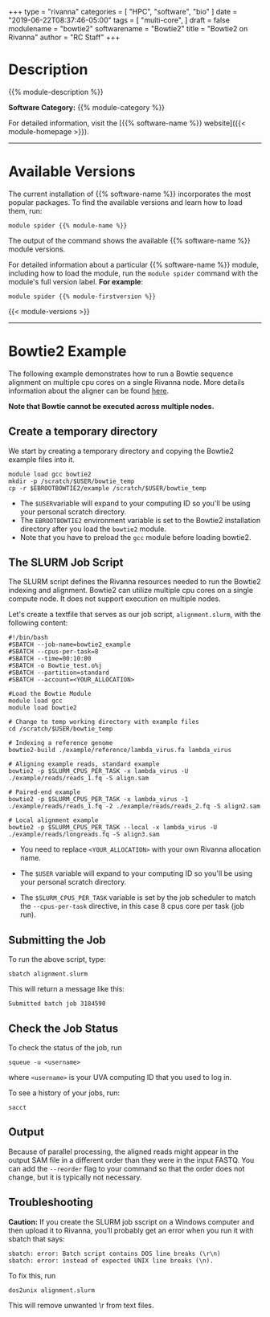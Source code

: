 +++
type = "rivanna"
categories = [
  "HPC",
  "software",
  "bio"
]
date = "2019-06-22T08:37:46-05:00"
tags = [
  "multi-core",
]
draft = false
modulename = "bowtie2"
softwarename = "Bowtie2"
title = "Bowtie2 on Rivanna"
author = "RC Staff"
+++

# Description
{{% module-description %}}


**Software Category:** {{% module-category %}}

For detailed information, visit the [{{% software-name %}} website]({{< module-homepage >}}).

- - -

# Available Versions
The current installation of {{% software-name %}} incorporates the most popular packages. To find the available versions and learn how to load them, run:

```
module spider {{% module-name %}}
```


The output of the command shows the available {{% software-name %}} module versions.

For detailed information about a particular {{% software-name %}} module, including how to load the module, run the `module spider` command with the module's full version label. __For example__:
```
module spider {{% module-firstversion %}}
```

{{< module-versions >}}

- - - 

# Bowtie2 Example

The following example demonstrates how to run a Bowtie sequence alignment on multiple cpu cores on a single Rivanna node. More details information about the aligner can be found [here](http://bowtie-bio.sourceforge.net/bowtie2/manual.shtml#the-bowtie2-aligner).

**Note that Bowtie cannot be executed across multiple nodes.** 

## Create a temporary directory

We start by creating a temporary directory and copying the Bowtie2 example files into it.  

```
module load gcc bowtie2
mkdir -p /scratch/$USER/bowtie_temp
cp -r $EBROOTBOWTIE2/example /scratch/$USER/bowtie_temp
```

* The `$USER`variable will expand to your computing ID so you'll be using your personal scratch directory.  
* The `EBROOTBOWTIE2` environment variable is set to the Bowtie2 installation directory after you load the `bowtie2` module.  
* Note that you have to preload the `gcc` module before loading bowtie2.

## The SLURM Job Script

The SLURM script defines the Rivanna resources needed to run the Bowtie2 indexing and alignment. Bowtie2 can utilize multiple cpu cores on a single compute node. It does not support execution on multiple nodes.  

Let's create a textfile that serves as our job script, `alignment.slurm`, with the following content:

```
#!/bin/bash
#SBATCH --job-name=bowtie2_example
#SBATCH --cpus-per-task=8
#SBATCH --time=00:10:00
#SBATCH -o Bowtie_test.o%j
#SBATCH --partition=standard
#SBATCH --account=<YOUR_ALLOCATION>

#Load the Bowtie Module
module load gcc
module load bowtie2

# Change to temp working directory with example files
cd /scratch/$USER/bowtie_temp

# Indexing a reference genome
bowtie2-build ./example/reference/lambda_virus.fa lambda_virus

# Aligning example reads, standard example
bowtie2 -p $SLURM_CPUS_PER_TASK -x lambda_virus -U ./example/reads/reads_1.fq -S align.sam

# Paired-end example
bowtie2 -p $SLURM_CPUS_PER_TASK -x lambda_virus -1 ./example/reads/reads_1.fq -2 ./example/reads/reads_2.fq -S align2.sam

# Local alignment example
bowtie2 -p $SLURM_CPUS_PER_TASK --local -x lambda_virus -U ./example/reads/longreads.fq -S align3.sam
```

* You need to replace `<YOUR_ALLOCATION>` with your own Rivanna allocation name.

* The `$USER` variable will expand to your computing ID so you'll be using your personal scratch directory.  

* The `$SLURM_CPUS_PER_TASK` variable is set by the job scheduler to match the `--cpus-per-task` directive, in this case 8 cpus core per task (job run).

## Submitting the Job

To run the above script, type:

```
sbatch alignment.slurm 
```

This will return a message like this:
```
Submitted batch job 3184590
```

## Check the Job Status

To check the status of the job, run
```
squeue -u <username>
```
where `<username>` is your UVA computing ID that you used to log in.

To see a history of your jobs, run:
```
sacct
```

## Output

Because of parallel processing, the aligned reads might appear in the output SAM file in a different order than they were in the input FASTQ. You can add the `--reorder` flag to your command so that the order does not change, but it is typically not necessary.

## Troubleshooting

**Caution:** If you create the SLURM job sscript on a Windows computer and then upload it to Rivanna, you’ll probably get an error when you run it with sbatch that says:
```
sbatch: error: Batch script contains DOS line breaks (\r\n)
sbatch: error: instead of expected UNIX line breaks (\n).
```

To fix this, run
```
dos2unix alignment.slurm
```

This will remove unwanted \r from text files.



